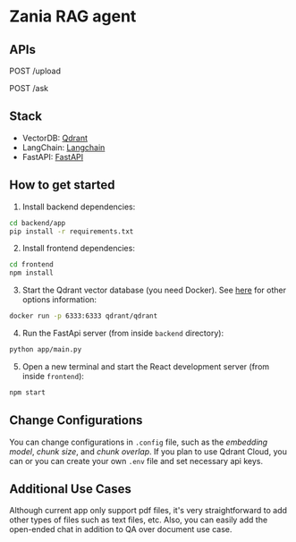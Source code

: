 # Zania RAG agent

## APIs

POST /upload

POST /ask


## Stack

- VectorDB: [Qdrant](https://github.com/qdrant/qdrant)
- LangChain: [Langchain](https://python.langchain.com/docs/get_started/introduction)
- FastAPI: [FastAPI](https://fastapi.tiangolo.com/)

## How to get started

1. Install backend dependencies:

```bash
cd backend/app
pip install -r requirements.txt
```

2. Install frontend dependencies:

```bash
cd frontend
npm install
```

3. Start the Qdrant vector database (you need Docker). See [here](https://github.com/qdrant/qdrant) for other options information:

```bash
docker run -p 6333:6333 qdrant/qdrant
```

4. Run the FastApi server (from inside `backend` directory):

```bash
python app/main.py
```

5. Open a new terminal and start the React development server (from inside `frontend`):

```bash
npm start
```

## Change Configurations

You can change configurations in `.config` file, such as the _embedding model_, _chunk size_, and _chunk overlap_. If you plan to use Qdrant Cloud, you can or you can create your own `.env` file and set necessary api keys.

## Additional Use Cases

Although current app only support pdf files, it's very straightforward to add other types of files such as text files, etc. Also, you can easily add the open-ended chat in addition to QA over document use case.
